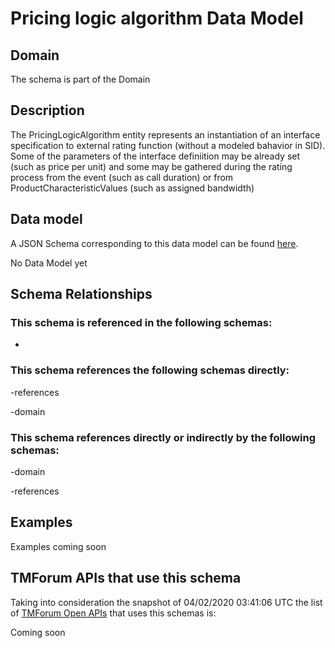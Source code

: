 # Pricing logic algorithm Data Model

## Domain

The  schema is part of the  Domain

## Description

The PricingLogicAlgorithm entity represents an instantiation of an interface specification to external rating function (without a modeled bahavior in SID). Some of the parameters of the interface definiition may be already set (such as price per unit) and some may be gathered during the rating process from the event (such as call duration) or from ProductCharacteristicValues (such as assigned bandwidth)

## Data model

A JSON Schema corresponding to this data model can be found
[here](https://github.com/tmforum-rand/schemas/blob/candidates/Product/PricingLogicAlgorithm.schema.json).

No Data Model yet

## Schema Relationships

### This schema is referenced in the following schemas:

-

### This schema references the following schemas directly:

-references

-domain

### This schema references directly or indirectly by the following schemas:

-domain

-references



## Examples

Examples coming soon

## TMForum APIs that use this schema

Taking into consideration the snapshot of 04/02/2020 03:41:06 UTC the list of [TMForum Open APIs](https://www.tmforum.org/open-apis/) that uses this schemas is:

Coming soon